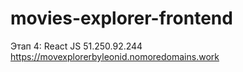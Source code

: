 # movies-explorer-frontend
Этап 4: React JS
51.250.92.244
https://movexplorerbyleonid.nomoredomains.work
